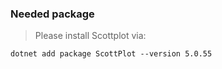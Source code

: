### Needed package

> Please install Scottplot via:
```
dotnet add package ScottPlot --version 5.0.55
```